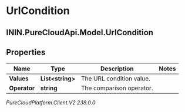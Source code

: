 # UrlCondition

## ININ.PureCloudApi.Model.UrlCondition

## Properties

|Name | Type | Description | Notes|
|------------ | ------------- | ------------- | -------------|
| **Values** | **List&lt;string&gt;** | The URL condition value. | |
| **Operator** | **string** | The comparison operator. | |



_PureCloudPlatform.Client.V2 238.0.0_

